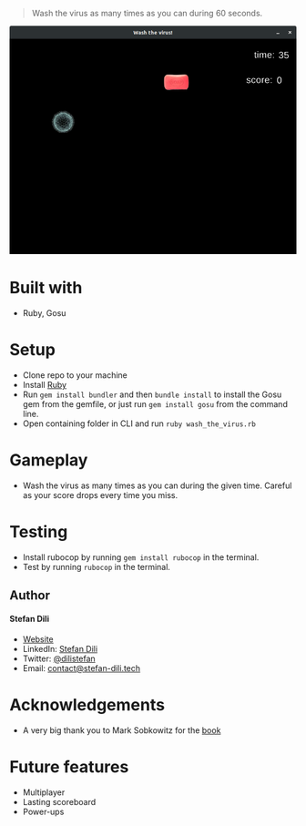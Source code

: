 > Wash the virus as many times as you can during 60 seconds.

![screenshot](screenshot.png)


# Built with

- Ruby, Gosu

# Setup

- Clone repo to your machine
- Install [Ruby](https://www.ruby-lang.org/en/downloads/)
- Run `gem install bundler` and then `bundle install` to install the Gosu gem from the gemfile, or just run `gem install gosu` from the command line.
- Open containing folder in CLI and run `ruby wash_the_virus.rb`

# Gameplay

- Wash the virus as many times as you can during the given time. Careful as your score drops every time you miss.

# Testing

- Install rubocop by running `gem install rubocop` in the terminal.
- Test by running `rubocop` in the terminal.

## Author

#### Stefan Dili
- [Website](https://stefan-dili.tech)
- LinkedIn: [Stefan Dili](https://www.linkedin.com/in/stefan-dili/)
- Twitter: [@dilistefan](https://twitter.com/dilistefan)
- Email: contact@stefan-dili.tech

# Acknowledgements

- A very big thank you to Mark Sobkowitz for the [book](https://pragprog.com/book/msgpkids/learn-game-programming-with-ruby)

# Future features

- Multiplayer
- Lasting scoreboard
- Power-ups

